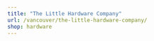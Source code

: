 ```yaml
---
title: "The Little Hardware Company"
url: /vancouver/the-little-hardware-company/
shop: hardware
---
```

